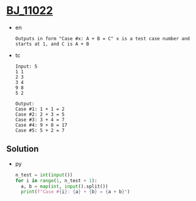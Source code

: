 # [BJ_11022](https://acmicpc.net/problem/11022)

* en

  ```en
  Outputs in form "Case #x: A + B = C" x is a test case number and starts at 1, and C is A + B
  ```

* tc

  ```tc
  Input: 5
  1 1
  2 3
  3 4
  9 8
  5 2

  Output:
  Case #1: 1 + 1 = 2
  Case #2: 2 + 3 = 5
  Case #3: 3 + 4 = 7
  Case #4: 9 + 8 = 17
  Case #5: 5 + 2 = 7
  ```

## Solution

* py

  ```py
  n_test = int(input())
  for i in range(1, n_test + 1):
    a, b = map(int, input().split())
    print(f"Case #{i}: {a} + {b} = {a + b}")
  ```
